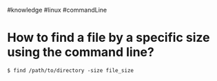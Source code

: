 #knowledge
#linux
#commandLine

# How to find a file by a specific size using the command line?

```
$ find /path/to/directory -size file_size
```
